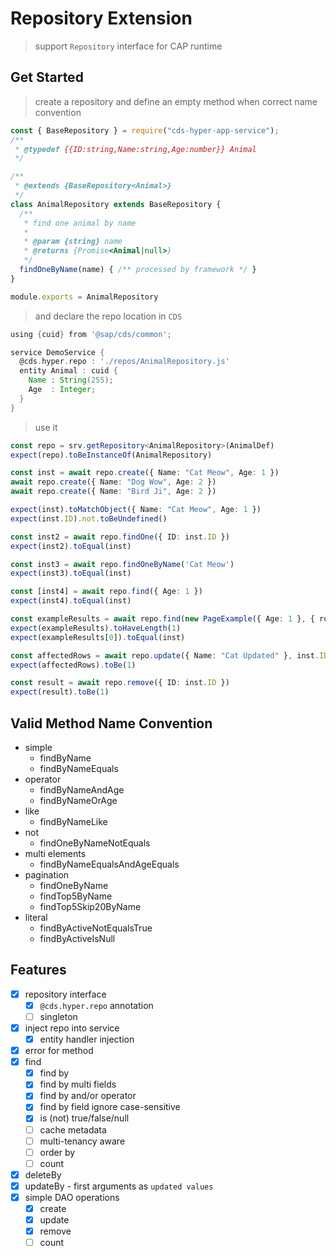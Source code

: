# Repository Extension

> support `Repository` interface for CAP runtime


## Get Started

> create a repository and define an empty method when correct name convention

```js
const { BaseRepository } = require("cds-hyper-app-service");
/**
 * @typedef {{ID:string,Name:string,Age:number}} Animal
 */

/**
 * @extends {BaseRepository<Animal>}
 */
class AnimalRepository extends BaseRepository {
  /**
   * find one animal by name
   * 
   * @param {string} name
   * @returns {Promise<Animal|null>}
   */
  findOneByName(name) { /** processed by framework */ }
}

module.exports = AnimalRepository
```

> and declare the repo location in `CDS`

```groovy
using {cuid} from '@sap/cds/common';

service DemoService {
  @cds.hyper.repo : './repos/AnimalRepository.js'
  entity Animal : cuid {
    Name : String(255);
    Age  : Integer;
  }
}
```

> use it

```ts
const repo = srv.getRepository<AnimalRepository>(AnimalDef)
expect(repo).toBeInstanceOf(AnimalRepository)

const inst = await repo.create({ Name: "Cat Meow", Age: 1 })
await repo.create({ Name: "Dog Wow", Age: 2 })
await repo.create({ Name: "Bird Ji", Age: 2 })

expect(inst).toMatchObject({ Name: "Cat Meow", Age: 1 })
expect(inst.ID).not.toBeUndefined()

const inst2 = await repo.findOne({ ID: inst.ID })
expect(inst2).toEqual(inst)

const inst3 = await repo.findOneByName('Cat Meow')
expect(inst3).toEqual(inst)

const [inst4] = await repo.find({ Age: 1 })
expect(inst4).toEqual(inst)

const exampleResults = await repo.find(new PageExample({ Age: 1 }, { rows: 1 }))
expect(exampleResults).toHaveLength(1)
expect(exampleResults[0]).toEqual(inst)

const affectedRows = await repo.update({ Name: "Cat Updated" }, inst.ID)
expect(affectedRows).toBe(1)

const result = await repo.remove({ ID: inst.ID })
expect(result).toBe(1)
```

## Valid Method Name Convention

- simple
  - findByName
  - findByNameEquals
- operator
  - findByNameAndAge
  - findByNameOrAge
- like
  - findByNameLike
- not
  - findOneByNameNotEquals
- multi elements
  - findByNameEqualsAndAgeEquals
- pagination 
  - findOneByName
  - findTop5ByName
  - findTop5Skip20ByName
- literal
  - findByActiveNotEqualsTrue
  - findByActiveIsNull

## Features

- [x] repository interface
  - [x] `@cds.hyper.repo` annotation
  - [ ] singleton
- [x] inject repo into service
  - [x] entity handler injection
- [x] error for method
- [x] find
  - [x] find by
  - [x] find by multi fields
  - [x] find by and/or operator 
  - [x] find by field ignore case-sensitive
  - [x] is (not) true/false/null
  - [ ] cache metadata
  - [ ] multi-tenancy aware
  - [ ] order by
  - [ ] count
- [x] deleteBy
- [x] updateBy - first arguments as `updated values`
- [x] simple DAO operations
  - [x] create
  - [x] update
  - [x] remove
  - [ ] count
